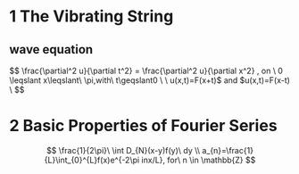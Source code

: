 # 1 The Vibrating String



## wave equation



$$
\frac{\partial^2 u}{\partial t^2}   =  \frac{\partial^2 u}{\partial x^2} ,  on \  0 \leqslant x\leqslant\ \pi,with\ t\geqslant0
\\
\\
u(x,t)=F(x+t)$ and $u(x,t)=F(x-t)
\\
$$



# 2 Basic Properties of Fourier Series





$$
\frac{1}{2\pi}\ \int D_{N}(x-y)f(y)\ dy 
\\
a_{n}=\frac{1}{L}\int_{0}^{L}f(x)e^{-2\pi inx/L}, for\ n \in \mathbb{Z} 
$$















